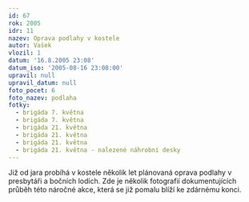```yaml
---
id: 67
rok: 2005
idr: 11
nazev: Oprava podlahy v kostele
autor: Vašek
vlozil: 1
datum: '16.8.2005 23:08'
datum_iso: '2005-08-16 23:08:00'
upravil: null
upravil_datum: null
foto_pocet: 6
foto_nazev: podlaha
fotky:
  - brigáda 7. května
  - brigáda 7. května
  - brigáda 21. května
  - brigáda 21. května
  - brigáda 21. května
  - brigáda 21. května - nalezené náhrobní desky
---
```

Již od jara probíhá v kostele několik let plánovaná oprava podlahy v presbytáři a bočních lodích. Zde je několik fotografií dokumentujících průběh této náročné akce, která se již pomalu blíží ke zdárnému konci.<p>
